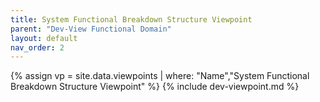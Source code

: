 ```yaml
---
title: System Functional Breakdown Structure Viewpoint
parent: "Dev-View Functional Domain"
layout: default
nav_order: 2
---
```

{% assign vp = site.data.viewpoints | where: "Name","System Functional Breakdown Structure Viewpoint" %}
{% include dev-viewpoint.md %}